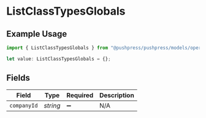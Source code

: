 # ListClassTypesGlobals

## Example Usage

```typescript
import { ListClassTypesGlobals } from "@pushpress/pushpress/models/operations";

let value: ListClassTypesGlobals = {};
```

## Fields

| Field              | Type               | Required           | Description        |
| ------------------ | ------------------ | ------------------ | ------------------ |
| `companyId`        | *string*           | :heavy_minus_sign: | N/A                |